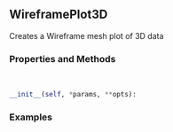 ## <a id="McUtils.Plots.Plots.WireframePlot3D">WireframePlot3D</a>
Creates a Wireframe mesh plot of 3D data

### Properties and Methods
<a id="McUtils.Plots.Plots.WireframePlot3D.__init__" class="docs-object-method">&nbsp;</a>
```python
__init__(self, *params, **opts): 
```

### Examples


